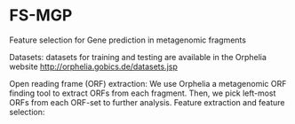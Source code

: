 # FS-MGP
Feature selection for Gene prediction in metagenomic fragments

Datasets:
datasets for training and testing are available in the Orphelia  website http://orphelia.gobics.de/datasets.jsp 

Open reading frame (ORF) extraction:
We use Orphelia a metagenomic ORF finding tool to extract ORFs from each fragment. Then, we pick left-most ORFs from each ORF-set to  further analysis.
Feature extraction and feature selection: 

